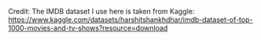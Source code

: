 Credit: 
The IMDB dataset I use here is taken from Kaggle: https://www.kaggle.com/datasets/harshitshankhdhar/imdb-dataset-of-top-1000-movies-and-tv-shows?resource=download

